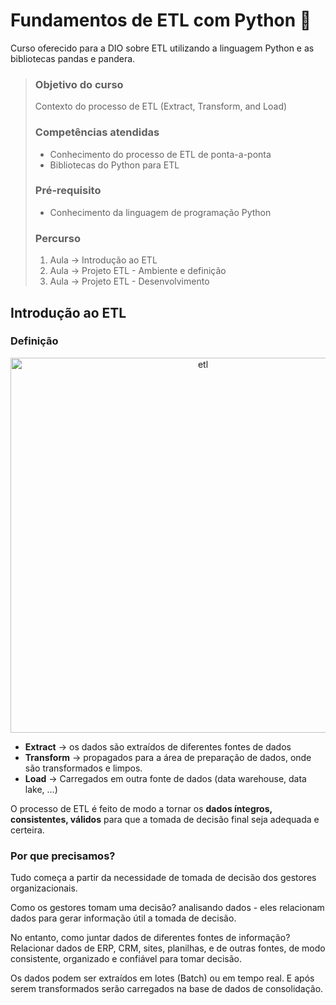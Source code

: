 # Fundamentos de ETL com Python 🐍

Curso oferecido para a DIO sobre ETL utilizando a linguagem Python e as bibliotecas pandas e pandera.

> ### Objetivo do curso
> Contexto do processo de ETL (Extract, Transform, and Load)
>
> ### Competências atendidas
> - Conhecimento do processo de ETL de ponta-a-ponta
> - Bibliotecas do Python para ETL
>
> ### Pré-requisito
> - Conhecimento da linguagem de programação Python
>
> ### Percurso
> 1. Aula → Introdução ao ETL
> 2. Aula → Projeto ETL - Ambiente e definição
> 3. Aula → Projeto ETL - Desenvolvimento


## Introdução ao ETL

### Definição

<p align="center">
  <img src="https://www.dadosaleatorios.com.br/post/etl-data-store/ETL_Fluxo.gif" alt="etl" width="600px" />
</p>

* **Extract** → os dados são extraídos de diferentes fontes de dados
* **Transform** → propagados para a área de preparação de dados, onde são transformados e limpos.
* **Load** → Carregados em outra fonte de dados (data warehouse, data lake, ...)

O processo de ETL é feito de modo a tornar os **dados íntegros, consistentes, válidos** para que a tomada de decisão final seja adequada e certeira.

### Por que precisamos?
Tudo começa a partir da necessidade de tomada de decisão dos gestores organizacionais.

Como os gestores tomam uma decisão? analisando dados - eles relacionam dados para gerar informação útil a tomada de decisão.

No entanto, como juntar dados de diferentes fontes de informação?
Relacionar dados de ERP, CRM, sites, planilhas, e de outras fontes, de modo consistente, organizado e confiável para tomar decisão.

Os dados podem ser extraídos em lotes (Batch) ou em tempo real. E após serem transformados serão carregados na base de dados de consolidação.
